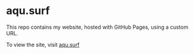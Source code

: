 # aqu.surf
This repo contains my website, hosted with GitHub Pages, using a custom URL.

To view the site, visit [aqu.surf](https://aqu.surf)
